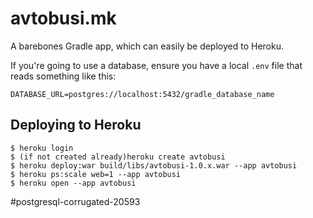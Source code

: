 # avtobusi.mk

A barebones Gradle app, which can easily be deployed to Heroku.

If you're going to use a database, ensure you have a local `.env` file that reads something like this:

```
DATABASE_URL=postgres://localhost:5432/gradle_database_name
```

## Deploying to Heroku

```
$ heroku login
$ (if not created already)heroku create avtobusi
$ heroku deploy:war build/libs/avtobusi-1.0.x.war --app avtobusi
$ heroku ps:scale web=1 --app avtobusi
$ heroku open --app avtobusi
```
#postgresql-corrugated-20593
